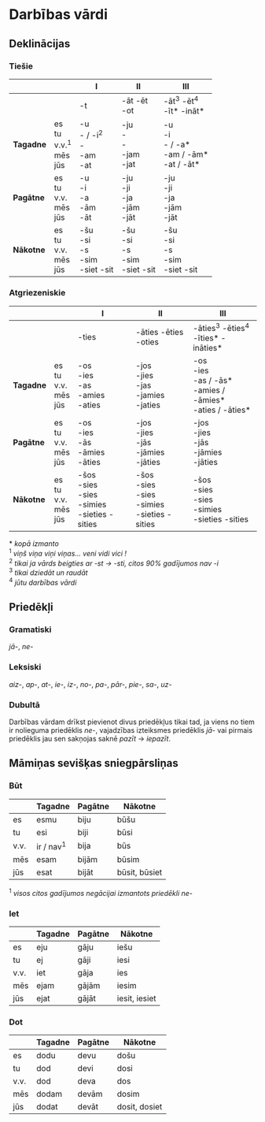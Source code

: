 Darbības vārdi
==============

Deklinācijas
------------

### Tiešie

|             |                                            | I                                           | II                                     | III                                                |
| ---         | ---                                        | ---                                         | ---                                    | ---                                                |
|             |                                            | -t                                          | -āt -ēt<br>-ot                         | -āt<sup>3</sup> -ēt<sup>4</sup><br>-īt\* -ināt\*   |
| **Tagadne** | es<br>tu<br>v.v.<sup>1</sup><br>mēs<br>jūs | -u<br>- / -i<sup>2</sup><br>-<br>-am<br>-at | -ju<br>-<br>-<br>-jam<br>-jat          | -u<br>-i<br>- / -a\*<br>-am / -ām\*<br>-at / -āt\* |
| **Pagātne** | es<br>tu<br>v.v.<br>mēs<br>jūs             | -u<br>-i<br>-a<br>-ām<br>-āt                | -ju<br>-ji<br>-ja<br>-jām<br>-jāt      | -ju<br>-ji<br>-ja<br>-jām<br>-jāt                  |
| **Nākotne** | es<br>tu<br>v.v.<br>mēs<br>jūs             | -šu<br>-si<br>-s<br>-sim<br>-siet -sit      | -šu<br>-si<br>-s<br>-sim<br>-siet -sit | -šu<br>-si<br>-s<br>-sim<br>-siet -sit             |

### Atgriezeniskie

|             |                                | I                                                     | II                                                    | III                                                                  |
| ---         | ---                            | ---                                                   | ---                                                   | ---                                                                  |
|             |                                | -ties                                                 | -āties -ēties<br>-oties                               | -āties<sup>3</sup> -ēties<sup>4</sup><br>-īties\* -ināties\*         |
| **Tagadne** | es<br>tu<br>v.v.<br>mēs<br>jūs | -os<br>-ies<br>-as<br>-amies<br>-aties                | -jos<br>-jies<br>-jas<br>-jamies<br>-jaties           | -os<br>-ies<br>-as / -ās\*<br>-amies / -āmies\*<br>-aties / -āties\* |
| **Pagātne** | es<br>tu<br>v.v.<br>mēs<br>jūs | -os<br>-ies<br>-ās<br>-āmies<br>-āties                | -jos<br>-jies<br>-jās<br>-jāmies<br>-jāties           | -jos<br>-jies<br>-jās<br>-jāmies<br>-jāties                          |
| **Nākotne** | es<br>tu<br>v.v.<br>mēs<br>jūs | -šos<br>-sies<br>-sies<br>-simies<br>-sieties -sities | -šos<br>-sies<br>-sies<br>-simies<br>-sieties -sities | -šos<br>-sies<br>-sies<br>-simies<br>-sieties -sities                |

\* *kopā izmanto*  
<sup>1</sup> *viņš viņa viņi viņas... veni vidi vici !*  
<sup>2</sup> *tikai ja vārds beigties ar -st → -sti,
citos 90% gadījumos nav -i*  
<sup>3</sup> *tikai dziedāt un raudāt*  
<sup>4</sup> *jūtu darbības vārdi*

Priedēkļi
---------

### Gramatiski

*jā-*, *ne-*

### Leksiski

*aiz-*, *ap-*, *at-*, *ie-*, *iz-*, *no-*, *pa-*, *pār-*, *pie-*, *sa-*, *uz-*

### Dubultā

Darbības vārdam drīkst pievienot divus priedēkļus tikai tad, ja viens no tiem
ir nolieguma priedēklis *ne-*, vajadzības izteiksmes priedēklis *jā-* vai
pirmais priedēklis jau sen sakņojas saknē *pazīt* → *iepazīt*.

Māmiņas sevišķas sniegpārsliņas
-------------------------------

### Būt

|      | Tagadne              | Pagātne | Nākotne       |
| ---  | ---                  | ---     | ---           |
| es   | esmu                 | biju    | būšu          |
| tu   | esi                  | biji    | būsi          |
| v.v. | ir / nav<sup>1</sup> | bija    | būs           |
| mēs  | esam                 | bijām   | būsim         |
| jūs  | esat                 | bijāt   | būsit, būsiet |

<sup>1</sup> *visos citos gadījumos negācijai izmantots priedēkli ne-*

### Iet

|      | Tagadne | Pagātne | Nākotne       |
| ---  | ---     | ---     | ---           |
| es   | eju     | gāju    | iešu          |
| tu   | ej      | gāji    | iesi          |
| v.v. | iet     | gāja    | ies           |
| mēs  | ejam    | gājām   | iesim         |
| jūs  | ejat    | gājāt   | iesit, iesiet |

### Dot

|      | Tagadne | Pagātne | Nākotne       |
| ---  | ---     | ---     | ---           |
| es   | dodu    | devu    | došu          |
| tu   | dod     | devi    | dosi          |
| v.v. | dod     | deva    | dos           |
| mēs  | dodam   | devām   | dosim         |
| jūs  | dodat   | devāt   | dosit, dosiet |
